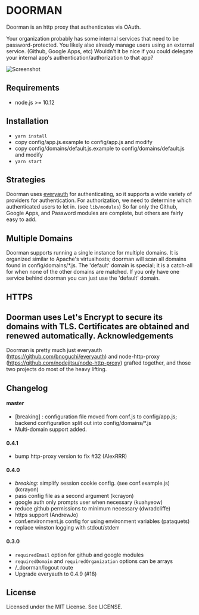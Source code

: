 DOORMAN
=======

Doorman is an http proxy that authenticates via OAuth.

Your organization probably has some internal services that need to be
password-protected.  You likely also already manage users using an external
service. (Github, Google Apps, etc)  Wouldn't it be nice if you could
delegate your internal app's authentication/authorization to that app?

![Screenshot](http://cl.ly/253L0I1S2i190X3m1M1Q/Image%202012.01.15%204:15:52%20AM.png)

Requirements
------------

 * node.js >= 10.12

Installation
------------

  * `yarn install`
  * copy config/app.js.example to config/app.js and modify
  * copy config/domains/default.js.example to config/domains/default.js and modify
  * `yarn start`

Strategies
----------

Doorman uses [everyauth](https://github.com/bnoguchi/everyauth) for authenticating,
so it supports a wide variety of providers for authentication.  For authorization,
we need to determine which authenticated users to let in. (see `lib/modules`) So
far only the Github, Google Apps, and Password modules are complete, but others are
fairly easy to add.


Multiple Domains
----------------

Doorman supports running a single instance for multiple domains.  It is organized
similar to Apache's virtualhosts; doorman will scan all domains found in
config/domains/*.js. The 'default' domain is special; it is a catch-all for when
none of the other domains are matched.  If you only have one service behind doorman
you can just use the 'default' domain.

HTTPS
-----

Doorman uses Let's Encrypt to secure its domains with TLS.  Certificates are obtained and renewed automatically. 
Acknowledgements
----------------

Doorman is pretty much just everyauth (https://github.com/bnoguchi/everyauth) and
node-http-proxy (https://github.com/nodejitsu/node-http-proxy) grafted together,
and those two projects do most of the heavy lifting.


Changelog
---------

#### master

  * [breaking] : configuration file moved from conf.js to config/app.js; backend
    configuration split out into config/domains/*.js
  * Multi-domain support added.

#### 0.4.1
  * bump http-proxy version to fix #32 (AlexRRR)

#### 0.4.0
  * _breaking_: simplify session cookie config. (see conf.example.js) (kcrayon)
  * pass config file as a second argument (kcrayon)
  * google auth only prompts user when necessary (kuahyeow)
  * reduce github permissions to minimum necessary (dwradcliffe)
  * https support (AndrewJo)
  * conf.environment.js config for using environment variables (pataquets)
  * replace winston logging with stdout/stderr

#### 0.3.0

  * `requiredEmail` option for github and google modules
  * `requiredDomain` and `requiredOrganization` options can be arrays
  * /_doorman/logout route
  * Upgrade everyauth to 0.4.9 (#18)

License
-------

Licensed under the MIT License. See LICENSE.
